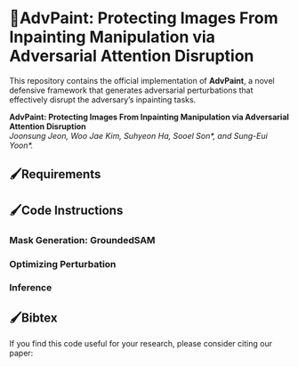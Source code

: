  
# 🎨AdvPaint: Protecting Images From Inpainting Manipulation via Adversarial Attention Disruption
This repository contains the official implementation of **AdvPaint**, a novel defensive framework that generates adversarial perturbations that effectively
disrupt the adversary’s inpainting tasks.

**AdvPaint: Protecting Images From Inpainting Manipulation via Adversarial Attention Disruption**  
_Joonsung Jeon, Woo Jae Kim, Suhyeon Ha, Sooel Son*, and Sung-Eui Yoon*._


## 🖌️Requirements

## 🖌️Code Instructions
### Mask Generation: GroundedSAM

### Optimizing Perturbation


### Inference



## 🖌️Bibtex
If you find this code useful for your research, please consider citing our paper:
